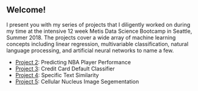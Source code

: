 ## Welcome!

I present you with my series of projects that I diligently worked on during my time at the intensive 12 week Metis Data Science Bootcamp in Seattle, Summer 2018. The projects cover a wide array of machine learning concepts including linear regression, multivariable classification, natural language processing, and artificial neural networks to name a few.

* [Project 2](https://github.com/ChristopherBui/Metis_Projects/tree/master/Project_2): Predicting NBA Player Performance
* [Project 3](https://github.com/ChristopherBui/Metis_Projects/tree/master/Project_3): Credit Card Default Classifier
* [Project 4](https://github.com/ChristopherBui/Metis_Projects/tree/master/Project_4): Specific Text Similarity
* [Project 5](https://github.com/ChristopherBui/Metis_Projects/tree/master/Project_5): Cellular Nucleus Image Segementation
